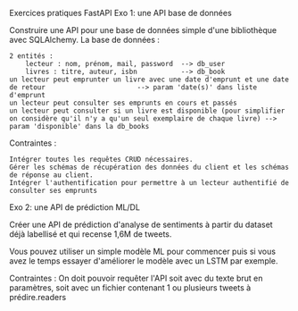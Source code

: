 Exercices pratiques FastAPI
Exo 1: une API base de données

Construire une API pour une base de données simple d'une bibliothèque avec SQLAlchemy. La base de données :

    2 entités :
        lecteur : nom, prénom, mail, password  --> db_user
        livres : titre, auteur, isbn           --> db_book
    un lecteur peut emprunter un livre avec une date d'emprunt et une date de retour                       --> param 'date(s)' dans liste d'emprunt
    un lecteur peut consulter ses emprunts en cours et passés 
    un lecteur peut consulter si un livre est disponible (pour simplifier on considère qu'il n'y a qu'un seul exemplaire de chaque livre) --> param 'disponible' dans la db_books

Contraintes :

    Intégrer toutes les requêtes CRUD nécessaires.
    Gérer les schémas de récupération des données du client et les schémas de réponse au client.
    Intégrer l'authentification pour permettre à un lecteur authentifié de consulter ses emprunts

Exo 2: une API de prédiction ML/DL

Créer une API de prédiction d'analyse de sentiments à partir du dataset déjà labellisé et qui recense 1,6M de tweets.

Vous pouvez utiliser un simple modèle ML pour commencer puis si vous avez le temps essayer d'améliorer le modèle avec un LSTM par exemple.

Contraintes : On doit pouvoir requêter l'API soit avec du texte brut en paramètres, soit avec un fichier contenant 1 ou plusieurs tweets à prédire.readers